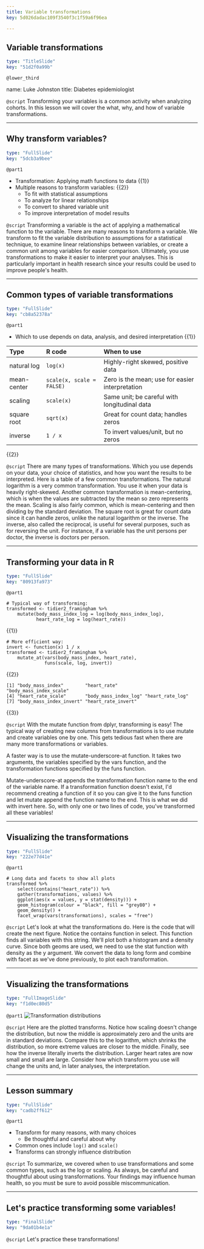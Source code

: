 ```yaml
---
title: Variable transformations
key: 5d026dadac109f3540f3c1f59a6f96ea

---
```

## Variable transformations

```yaml
type: "TitleSlide"
key: "51d2f0a99b"
```

`@lower_third`

name: Luke Johnston
title: Diabetes epidemiologist


`@script`
Transforming your variables is a common activity when analyzing cohorts. In this lesson we will cover the what, why, and how of variable transformations.


---
## Why transform variables?

```yaml
type: "FullSlide"
key: "5dcb3a9bee"
```

`@part1`
- Transformation: Applying math functions to data {{1}}
- Multiple reasons to transform variables: {{2}}
    - To fit with statistical assumptions
    - To analyze for linear relationships
    - To convert to shared variable unit
    - To improve interpretation of model results


`@script`
Transforming a variable is the act of applying a mathematical function to the variable. There are many reasons to transform a variable. We transform to fit the variable distribution to assumptions for a statistical technique, to examine linear relationships between variables, or create a common unit among variables for easier comparison. Ultimately, you use transformations to make it easier to interpret your analyses. This is particularly important in health research since your results could be used to improve people's health.


---
## Common types of variable transformations

```yaml
type: "FullSlide"
key: "cb8a52378a"
```

`@part1`
- Which to use depends on data, analysis, and desired interpretation {{1}}

| Type | R code | When to use |
|:-----|:-------|:------------|
| natural log | `log(x)` | Highly-right skewed, positive data |
| mean-center | `scale(x, scale = FALSE)` | Zero is the mean; use for easier interpretation |
| scaling | `scale(x)` | Same unit; be careful with longitudinal data |
| square root | `sqrt(x)` | Great for count data; handles zeros |
| inverse |`1 / x`| To invert values/unit, but no zeros | 
{{2}}


`@script`
There are many types of transformations. Which you use depends on your data, your choice of statistics, and how you want the results to be interpreted. Here is a table of a few common transformations. The natural logarithm is a very common transformation. You use it when your data is heavily right-skewed. Another common transformation is mean-centering, which is when the values are subtracted by the mean so zero represents the mean. Scaling is also fairly common, which is mean-centering and then dividing by the standard deviation. The square root is great for count data since it can handle zeros, unlike the natural logarithm or the inverse. The inverse, also called the reciprocal, is useful for several purposes, such as for reversing the unit. For instance, if a variable has the unit persons per doctor, the inverse is doctors per person.


---
## Transforming your data in R

```yaml
type: "FullSlide"
key: "80913fa973"
```

`@part1`
```{r}
# Typical way of transforming:
transformed <- tidier2_framingham %>%
    mutate(body_mass_index_log = log(body_mass_index_log),
           heart_rate_log = log(heart_rate))
```
{{1}}

```{r}
# More efficient way:
invert <- function(x) 1 / x
transformed <- tidier2_framingham %>%
    mutate_at(vars(body_mass_index, heart_rate),
              funs(scale, log, invert))
```
{{2}}

```
[1] "body_mass_index"        "heart_rate"          "body_mass_index_scale" 
[4] "heart_rate_scale"       "body_mass_index_log" "heart_rate_log"        
[7] "body_mass_index_invert" "heart_rate_invert"     
```
{{3}}


`@script`
With the mutate function from dplyr, transforming is easy! The typical way of creating new columns from transformations is to use mutate and create variables one by one. This gets tedious fast when there are many more transformations or variables. 

A faster way is to use the mutate-underscore-at function. It takes two arguments, the variables specified by the vars function, and the transformation functions specified by the funs function. 

Mutate-underscore-at appends the transformation function name to the end of the variable name. If a transformation function doesn't exist, I'd recommend creating a function of it so you can give it to the funs function and let mutate append the function name to the end. This is what we did with invert here. So, with only one or two lines of code, you've transformed all these variables!


---
## Visualizing the transformations

```yaml
type: "FullSlide"
key: "222e77d41e"
```

`@part1`
```{r}
# Long data and facets to show all plots
transformed %>%
    select(contains("heart_rate")) %>%
    gather(transformations, values) %>%
    ggplot(aes(x = values, y = stat(density))) +
    geom_histogram(colour = "black", fill = "grey80") +
    geom_density() +
    facet_wrap(vars(transformations), scales = "free")
```


`@script`
Let's look at what the transformations do. Here is the code that will create the next figure. Notice the contains function in select. This function finds all variables with this string. We'll plot both a histogram and a density curve. Since both geoms are used, we need to use the stat function with density as the y argument. We convert the data to long form and combine with facet as we've done previously, to plot each transformation.


---
## Visualizing the transformations

```yaml
type: "FullImageSlide"
key: "f1d0ec80d5"
```

`@part1`
![Transformation distributions](https://assets.datacamp.com/production/repositories/2079/datasets/5fe02fbe9ca848b638b67b889fbab70790958fc6/ch2-v3-transform-hr.png)


`@script`
Here are the plotted transforms. Notice how scaling doesn't change the distribution, but now the middle is approximately zero and the units are in standard deviations. Compare this to the logarithm, which shrinks the distribution, so more extreme values are closer to the middle. Finally, see how the inverse literally inverts the distribution. Larger heart rates are now small and small are large. Consider how which transform you use will change the units and, in later analyses, the interpretation.


---
## Lesson summary

```yaml
type: "FullSlide"
key: "cadb2ff612"
```

`@part1`
- Transform for many reasons, with many choices
    - Be thoughtful and careful about why
- Common ones include `log()` and `scale()`
- Transforms can strongly influence distribution


`@script`
To summarize, we covered when to use transformations and some common types, such as the log or scaling. As always, be careful and thoughtful about using transformations. Your findings may influence human health, so you must be sure to avoid possible miscommunication.


---
## Let's practice transforming some variables!

```yaml
type: "FinalSlide"
key: "9da01b4e1a"
```

`@script`
Let's practice these transformations!

